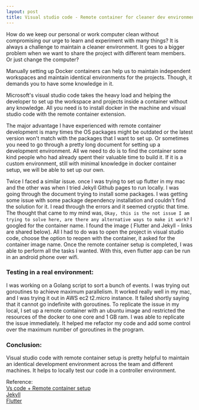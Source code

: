 ```yaml
---
layout: post
title: Visual studio code - Remote container for cleaner dev environment
---
```


How do we keep our personal or work computer clean without compromising our urge to learn and experiment with many things? It is always a challenge to maintain a cleaner environment. It goes to a bigger problem when we want to share the project with different team members. Or just change the computer?

Manually setting up Docker containers can help us to maintain independent workspaces and maintain identical environments for the projects. Though, it demands you to have some knowledge in it.

Microsoft's visual studio code takes the heavy load and helping the developer to set up the workspace and projects inside a container without any knowledge. All you need is to install docker in the machine and visual studio code with the remote container extension.


The major advantage I have experienced with remote container development is many times the OS packages might be outdated or the latest version won't match with the packages that I want to set up. Or sometimes you need to go through a pretty long document for setting up a development environment. All we need to do is to find the container some kind people who had already spent their valuable time to build it. If it is a custom environment, still with minimal knowledge in docker container setup, we will be able to set up our own.

Twice I faced a similar issue. once I was trying to set up flutter in my mac and the other was when I tried Jekyll Github pages to run locally. I was going through the document trying to install some packages. I was getting some issue with some package dependency installation and couldn't find the solution for it. I read through the errors and it seemed cryptic that time. The thought that came to my mind was, `Okay, this is the not issue I am trying to solve here, are there any alternative ways to make it work?` I googled for the container name. I found the image ( Flutter and Jekyll - links are shared below).
All I had to do was to open the project in visual studio code, choose the option to reopen with the container, it asked for the container image name. Once the remote container setup is completed, I was able to perform all the tasks I wanted.
With this, even flutter app can be run in an android phone over wifi.

### Testing in a real environment:
I was working on a Golang script to sort a bunch of events. I was trying out goroutines to achieve maximum parallelism. It worked really well in my mac, and I was trying it out in AWS ec2 t2.micro instance. It failed shortly saying that it cannot go indefinite with goroutines.
To replicate the issue in my local, I set up a remote container with an ubuntu image and restricted the resources of the docker to one core and 1 GB ram. I was able to replicate the issue immediately. It helped me refactor my code and add some control over the maximum number of goroutines in the program.

### Conclusion:
Visual studio code with remote container setup is pretty helpful to maintain an identical development environment across the team and different machines.
It helps to locally test our code in a controller environment.

Reference:  
[Vs code + Remote container setup](https://code.visualstudio.com/docs/remote/containers)  
[Jekyll](https://hub.docker.com/r/jekyll/jekyll)  
[Flutter](https://hub.docker.com/r/cirrusci/flutter)  

